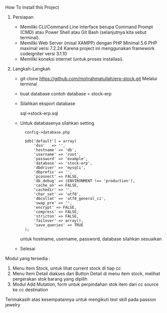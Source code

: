 How To Install this Project

1. Persiapan
	- Memiliki CLI/Command Line Interface berupa Command Prompt (CMD) atau Power Shell atau Git Bash (selanjutnya kita sebut terminal).
	- Memiliki Web Server (misal XAMPP) dengan PHP Minimal 5.6 PHP maximal versi 7.2.24 Karena project ini menggunakan framework codeigniter versi 3.1.10
	- Memiliki koneksi internet (untuk proses installasi).

2. Langkah-Langkah
	- git clone https://github.com/mohrahmatullah/erp-stock.git Melalui terminal
	- buat database
		contoh database = stock-erp
	- Silahkan eksport database 

		sql->stock-erp.sql
	
	- Untuk databasenya silahkan setting 

			config->database.php

			$db['default'] = array(
				'dsn'	=> '',
				'hostname' => 'db',
				'username' => 'root',
				'password' => 'example',
				'database' => 'stock-erp',
				'dbdriver' => 'mysqli',
				'dbprefix' => '',
				'pconnect' => FALSE,
				'db_debug' => (ENVIRONMENT !== 'production'),
				'cache_on' => FALSE,
				'cachedir' => '',
				'char_set' => 'utf8',
				'dbcollat' => 'utf8_general_ci',
				'swap_pre' => '',
				'encrypt' => FALSE,
				'compress' => FALSE,
				'stricton' => FALSE,
				'failover' => array(),
				'save_queries' => TRUE
			);

		untuk hostname, username, password, database
		silahkan sesuaikan
	
	- Selesai

Modul yang tersedia :
1. Menu Item Stock, untuk lihat current stock di tiap cc
2. Menu Item Detail diakses dari Button Detail di menu item stock, melihat pergerakan stok barang yang dipilih
3. Modul Add Mutation, form untuk perpindahan stok item dari cc source ke cc destination

Terimakasih atas kesempatannya untuk mengikuti test skill pada passion jewelry